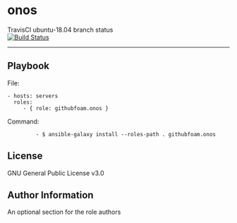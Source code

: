 onos
=========


TravisCI ubuntu-18.04 branch status  
[![Build Status](https://travis-ci.com/githubfoam/ansible-role-onos.svg?branch=ubuntu-18.04)](https://travis-ci.com/githubfoam/ansible-role-onos)

----------------

Playbook
----------------


File:

    - hosts: servers
      roles:
         - { role: githubfoam.onos }

Command:

             - $ ansible-galaxy install --roles-path . githubfoam.onos


License
-------

GNU General Public License v3.0

Author Information
------------------

An optional section for the role authors

